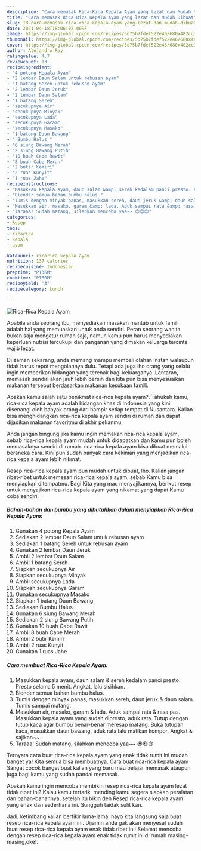 ```yaml
---
description: "Cara memasak Rica-Rica Kepala Ayam yang lezat dan Mudah Dibuat"
title: "Cara memasak Rica-Rica Kepala Ayam yang lezat dan Mudah Dibuat"
slug: 18-cara-memasak-rica-rica-kepala-ayam-yang-lezat-dan-mudah-dibuat
date: 2021-04-18T18:06:02.009Z
image: https://img-global.cpcdn.com/recipes/5d75b7fdef522e46/680x482cq70/rica-rica-kepala-ayam-foto-resep-utama.jpg
thumbnail: https://img-global.cpcdn.com/recipes/5d75b7fdef522e46/680x482cq70/rica-rica-kepala-ayam-foto-resep-utama.jpg
cover: https://img-global.cpcdn.com/recipes/5d75b7fdef522e46/680x482cq70/rica-rica-kepala-ayam-foto-resep-utama.jpg
author: Alejandro Ray
ratingvalue: 4.7
reviewcount: 13
recipeingredient:
- "4 potong Kepala Ayam"
- "2 lembar Daun Salam untuk rebusan ayam"
- "1 batang Sereh untuk rebusan ayam"
- "2 lembar Daun Jeruk"
- "2 lembar Daun Salam"
- "1 batang Sereh"
- "secukupnya Air"
- "secukupnya Minyak"
- "secukupnya Lada"
- "secukupnya Garam"
- "secukupnya Masako"
- "1 batang Daun Bawang"
- " Bumbu Halus "
- "6 siung Bawang Merah"
- "2 siung Bawang Putih"
- "10 buah Cabe Rawit"
- "8 buah Cabe Merah"
- "2 butir Kemiri"
- "2 ruas Kunyit"
- "1 ruas Jahe"
recipeinstructions:
- "Masukkan kepala ayam, daun salam &amp; sereh kedalam panci presto. Presto selama 5 menit. Angkat, lalu sisihkan."
- "Blender semua bahan bumbu halus."
- "Tumis dengan minyak panas, masukkan sereh, daun jeruk &amp; daun salam. Tumis sampai matang."
- "Masukkan air, masako, garam &amp; lada. Aduk sampai rata &amp; rasa pas. Masukkan kepala ayam yang sudah dipresto, aduk rata. Tutup dengan tutup kaca agar bumbu benar-benar meresap matang. Buka tutupan kaca, masukkan daun bawang, aduk rata lalu matikan kompor. Angkat &amp; sajikan~~"
- "Taraaa! Sudah matang, silahkan mencoba yaa~~ 😍😍😍"
categories:
- Resep
tags:
- ricarica
- kepala
- ayam

katakunci: ricarica kepala ayam 
nutrition: 137 calories
recipecuisine: Indonesian
preptime: "PT36M"
cooktime: "PT60M"
recipeyield: "3"
recipecategory: Lunch

---
```



![Rica-Rica Kepala Ayam](https://img-global.cpcdn.com/recipes/5d75b7fdef522e46/680x482cq70/rica-rica-kepala-ayam-foto-resep-utama.jpg)

Apabila anda seorang ibu, menyediakan masakan mantab untuk famili adalah hal yang memuaskan untuk anda sendiri. Peran seorang  wanita bukan saja mengatur rumah saja, namun kamu pun harus menyediakan keperluan nutrisi tercukupi dan panganan yang dimakan keluarga tercinta wajib lezat.

Di zaman  sekarang, anda memang mampu membeli olahan instan walaupun tidak harus repot mengolahnya dulu. Tetapi ada juga lho orang yang selalu ingin memberikan hidangan yang terenak bagi keluarganya. Lantaran, memasak sendiri akan jauh lebih bersih dan kita pun bisa menyesuaikan makanan tersebut berdasarkan makanan kesukaan famili. 



Apakah kamu salah satu penikmat rica-rica kepala ayam?. Tahukah kamu, rica-rica kepala ayam adalah hidangan khas di Indonesia yang kini disenangi oleh banyak orang dari hampir setiap tempat di Nusantara. Kalian bisa menghidangkan rica-rica kepala ayam sendiri di rumah dan dapat dijadikan makanan favoritmu di akhir pekanmu.

Anda jangan bingung jika kamu ingin memakan rica-rica kepala ayam, sebab rica-rica kepala ayam mudah untuk didapatkan dan kamu pun boleh memasaknya sendiri di rumah. rica-rica kepala ayam bisa dibuat memalui beraneka cara. Kini pun sudah banyak cara kekinian yang menjadikan rica-rica kepala ayam lebih nikmat.

Resep rica-rica kepala ayam pun mudah untuk dibuat, lho. Kalian jangan ribet-ribet untuk memesan rica-rica kepala ayam, sebab Kamu bisa menyiapkan ditempatmu. Bagi Kita yang mau menyajikannya, berikut resep untuk menyajikan rica-rica kepala ayam yang nikamat yang dapat Kamu coba sendiri.

<!--inarticleads1-->

##### Bahan-bahan dan bumbu yang dibutuhkan dalam menyiapkan Rica-Rica Kepala Ayam:

1. Gunakan 4 potong Kepala Ayam
1. Sediakan 2 lembar Daun Salam untuk rebusan ayam
1. Sediakan 1 batang Sereh untuk rebusan ayam
1. Gunakan 2 lembar Daun Jeruk
1. Ambil 2 lembar Daun Salam
1. Ambil 1 batang Sereh
1. Siapkan secukupnya Air
1. Siapkan secukupnya Minyak
1. Ambil secukupnya Lada
1. Siapkan secukupnya Garam
1. Gunakan secukupnya Masako
1. Siapkan 1 batang Daun Bawang
1. Sediakan  Bumbu Halus :
1. Gunakan 6 siung Bawang Merah
1. Sediakan 2 siung Bawang Putih
1. Gunakan 10 buah Cabe Rawit
1. Ambil 8 buah Cabe Merah
1. Ambil 2 butir Kemiri
1. Ambil 2 ruas Kunyit
1. Gunakan 1 ruas Jahe




<!--inarticleads2-->

##### Cara membuat Rica-Rica Kepala Ayam:

1. Masukkan kepala ayam, daun salam &amp; sereh kedalam panci presto. Presto selama 5 menit. Angkat, lalu sisihkan.
1. Blender semua bahan bumbu halus.
1. Tumis dengan minyak panas, masukkan sereh, daun jeruk &amp; daun salam. Tumis sampai matang.
1. Masukkan air, masako, garam &amp; lada. Aduk sampai rata &amp; rasa pas. Masukkan kepala ayam yang sudah dipresto, aduk rata. Tutup dengan tutup kaca agar bumbu benar-benar meresap matang. Buka tutupan kaca, masukkan daun bawang, aduk rata lalu matikan kompor. Angkat &amp; sajikan~~
1. Taraaa! Sudah matang, silahkan mencoba yaa~~ 😍😍😍




Ternyata cara buat rica-rica kepala ayam yang enak tidak rumit ini mudah banget ya! Kita semua bisa membuatnya. Cara buat rica-rica kepala ayam Sangat cocok banget buat kalian yang baru mau belajar memasak ataupun juga bagi kamu yang sudah pandai memasak.

Apakah kamu ingin mencoba membikin resep rica-rica kepala ayam lezat tidak ribet ini? Kalau kamu tertarik, mending kamu segera siapkan peralatan dan bahan-bahannya, setelah itu bikin deh Resep rica-rica kepala ayam yang enak dan sederhana ini. Sungguh taidak sulit kan. 

Jadi, ketimbang kalian berfikir lama-lama, hayo kita langsung saja buat resep rica-rica kepala ayam ini. Dijamin anda gak akan menyesal sudah buat resep rica-rica kepala ayam enak tidak ribet ini! Selamat mencoba dengan resep rica-rica kepala ayam enak tidak rumit ini di rumah masing-masing,oke!.

